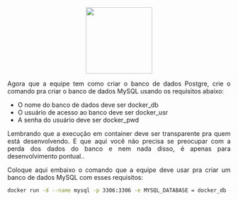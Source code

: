<div align="center">
  <div>
    <img height = "150" width = "150" src="https://cdn.jsdelivr.net/gh/devicons/devicon/icons/docker/docker-original-wordmark.svg" />
  </div>
</div>


<p style="text-align: justify;">Agora que a equipe tem como criar o banco de dados Postgre, crie o comando pra criar o banco de dados MySQL usando os requisitos abaixo:</p>

<ul>
  <li style="text-align: justify;">O nome do banco de dados deve ser docker_db</li>
  <li style="text-align: justify;">O usuário de acesso ao banco deve ser docker_usr</li>
  <li style="text-align: justify;">A senha do usuário deve ser docker_pwd</li>
</ul>

<p style="text-align: justify;">Lembrando que a execução em container deve ser transparente pra quem está desenvolvendo. E que aqui você não precisa se preocupar com a perda dos dados do banco e nem nada disso, é apenas para desenvolvimento pontual..</p>

<p style="text-align: justify;">Coloque aqui embaixo o comando que a equipe deve usar pra criar um banco de dados MySQL com esses requisitos:</p>

```bash
docker run -d --name mysql -p 3306:3306 -e MYSQL_DATABASE = docker_db -e MYSQL_USER = docker_usr -e MYSQL_PASSWORD = docker_pwd mysql
```